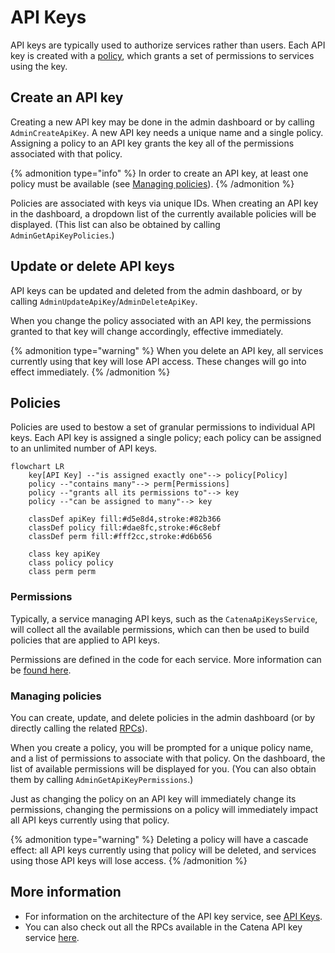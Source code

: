 # API Keys

API keys are typically used to authorize services rather than users. Each API key is
created with a [policy](#policies), which grants a set of permissions to services using the key.

## Create an API key

Creating a new API key may be done in the admin dashboard or by calling `AdminCreateApiKey`. A new API key needs a unique name and a single policy. Assigning a policy to an API key grants the key all of the permissions associated with that policy.

{% admonition type="info" %}
In order to create an API key, at least one policy must be available (see [Managing policies](#managing-policies)).
{% /admonition %}

Policies are associated with keys via unique IDs. When creating an API key in the dashboard, a dropdown list of the currently available policies will be displayed. (This list can also be obtained by calling `AdminGetApiKeyPolicies`.)

## Update or delete API keys

API keys can be updated and deleted from the admin dashboard, or by calling `AdminUpdateApiKey`/`AdminDeleteApiKey`.

When you change the policy associated with an API key, the permissions granted to that key will change accordingly, effective immediately. 

{% admonition type="warning" %}
When you delete an API key, all services currently using that key will lose API access. These changes will go into effect immediately.
{% /admonition %}

## Policies

Policies are used to bestow a set of granular permissions to individual API keys. Each API key is assigned a single policy; each policy can be assigned to an unlimited number of API keys.

```mermaid
flowchart LR
    key[API Key] --"is assigned exactly one"--> policy[Policy]
    policy --"contains many"--> perm[Permissions]
    policy --"grants all its permissions to"--> key
    policy --"can be assigned to many"--> key
    
    classDef apiKey fill:#d5e8d4,stroke:#82b366
    classDef policy fill:#dae8fc,stroke:#6c8ebf
    classDef perm fill:#fff2cc,stroke:#d6b656
    
    class key apiKey
    class policy policy
    class perm perm
```

### Permissions

Typically, a service managing API keys, such as the `CatenaApiKeysService`, will collect all the available permissions,
which can then be used to build policies that are applied to API keys.

Permissions are defined in the code for each service. More information can be [found here](/core/auth/api-keys.md#defining-a-permission).

### Managing policies

You can create, update, and delete policies in the admin dashboard (or by directly calling the related [RPCs](../../apis/catena-tools-core/catenaapikeys)).

When you create a policy, you will be prompted for a unique policy name, and a list of permissions to associate with that policy. On the dashboard, the list of
available permissions will be displayed for you. (You can also obtain them by calling `AdminGetApiKeyPermissions`.)

Just as changing the policy on an API key will immediately change its permissions, changing the permissions on a policy will immediately impact all API keys
currently using that policy.

{% admonition type="warning" %}
Deleting a policy will have a cascade effect: all API keys currently using that policy will be deleted, and services using those API keys will lose access.
{% /admonition %}

## More information 

- For information on the architecture of the API key service, see [API Keys](../../core/auth/api-keys.md).
- You can also check out all the RPCs available in the Catena API key service [here](../../apis/catena-tools-core/catenaapikeys).
